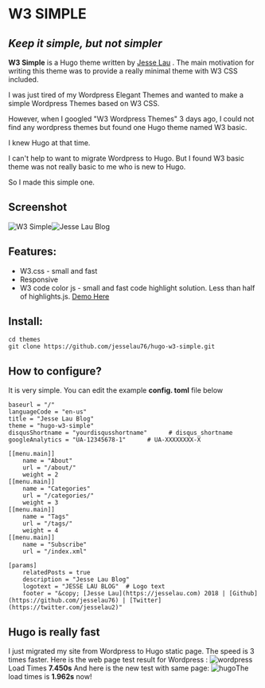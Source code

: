 

# W3 SIMPLE

## _Keep it simple, but not simpler_


**W3 Simple** is a Hugo theme written by [Jesse Lau](https://jesselau.com) . The main motivation for writing this theme was to provide a really minimal theme with W3 CSS included. 

I was just tired of my Wordpress Elegant Themes and wanted to make a simple Wordpress Themes based on W3 CSS.

However, when I googled "W3 Wordpress Themes" 3 days ago, I could not find any wordpress themes but found one Hugo theme named W3 basic.

I knew Hugo at that time. 

I can't help to want to migrate Wordpress to Hugo. But I found W3 basic theme was not really basic to me who is new to Hugo.

So I made this simple one.

## Screenshot

![W3 Simple](https://raw.githubusercontent.com/jesselau76/hugo-w3-simple/master/images/screenshot.png)![Jesse Lau Blog](https://raw.githubusercontent.com/jesselau76/hugo-w3-simple/master/images/tn.png)
## Features:

 - W3.css - small and fast
 - Responsive
 - W3 code color js - small and fast code highlight solution. Less than half of highlights.js. [Demo Here](https://jesselau.com/start-blogging-today/)
 

## Install:
 ```
 cd themes
 git clone https://github.com/jesselau76/hugo-w3-simple.git
 ```
 
## How to configure?
 It is very simple. You can edit the example **config. toml** file below
 

```
baseurl = "/"
languageCode = "en-us"
title = "Jesse Lau Blog"
theme = "hugo-w3-simple"
disqusShortname = "yourdisqusshortname"      # disqus_shortname
googleAnalytics = "UA-12345678-1"      # UA-XXXXXXXX-X

[[menu.main]]
    name = "About"
    url = "/about/"
    weight = 2
[[menu.main]]
    name = "Categories"
    url = "/categories/"
    weight = 3
[[menu.main]]
    name = "Tags"
    url = "/tags/"
    weight = 4
[[menu.main]]
    name = "Subscribe"
    url = "/index.xml"

[params]
    relatedPosts = true
    description = "Jesse Lau Blog"
    logotext = "JESSE LAU BLOG"  # Logo text 
    footer = "&copy; [Jesse Lau](https://jesselau.com) 2018 | [Github](https://github.com/jesselau76) | [Twitter](https://twitter.com/jesselau2)"
```

## Hugo is really fast
 I just migrated my site from Wordpress to Hugo static page.
 The speed is 3 times faster.
 Here is the web page test result for Wordpress :
 ![wordpress](https://raw.githubusercontent.com/jesselau76/hugo-w3-simple/master/webpagetest-without-cache.png)Load Times **7.450s**
 And here is the new test with same page:
 ![hugo](https://raw.githubusercontent.com/jesselau76/hugo-w3-simple/master/webpagetest-hugo.png)The load times is **1.962s** now!

